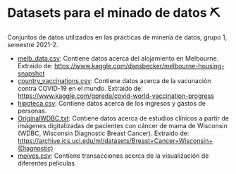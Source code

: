 # Datasets para el minado de datos ⛏️
Conjuntos de datos utilizados en las prácticas de minería de datos, grupo 1,
semestre 2021-2.

- [melb_data.csv](https://raw.githubusercontent.com/masues/MD_datasets/main/melb_data.csv): Contiene datos acerca del alojamiento en Melbourne.
  Extraido de: https://www.kaggle.com/dansbecker/melbourne-housing-snapshot
- [country_vaccinations.csv](https://raw.githubusercontent.com/masues/MD_datasets/main/country_vaccinations.csv): Contiene datos acerca de la vacunación contra COVID-19 en el mundo. Extraido de: https://www.kaggle.com/gpreda/covid-world-vaccination-progress
- [hipoteca.csv](https://raw.githubusercontent.com/masues/MD_datasets/main/hipoteca.csv): Contiene datos acerca de los ingresos y gastos de personas.
- [OriginalWDBC.txt](https://raw.githubusercontent.com/masues/MD_datasets/main/OriginalWDBC.txt): Contiene datos acerca de estudios clínicos a partir de imágenes digitalizadas de pacientes con cáncer de mama de Wisconsin (WDBC, Wisconsin Diagnostic Breast Cancer). Extraido de: https://archive.ics.uci.edu/ml/datasets/Breast+Cancer+Wisconsin+(Diagnostic)
- [moives.csv](https://raw.githubusercontent.com/masues/MD_datasets/main/movies.csv): Contiene transacciones acerca de la visualización de diferentes películas.

